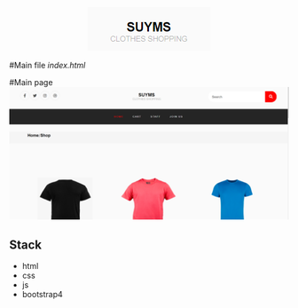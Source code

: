 <p align="center">
<img src="img/img.png">
</p>

#Main file
*index.html*

#Main page
![alt text](img/img_1.png)
## Stack
- html
- css
- js
- bootstrap4


